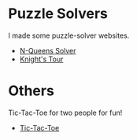 # Puzzle Solvers
I made some puzzle-solver websites.
- [N-Queens Solver](https://jihunkimcode.github.io/website/N-queens/)
- [Knight's Tour](https://jihunkimcode.github.io/website/Knight-Tour/)
# Others
Tic-Tac-Toe for two people for fun!
- [Tic-Tac-Toe](https://jihunkimcode.github.io/website/TTT.html)

